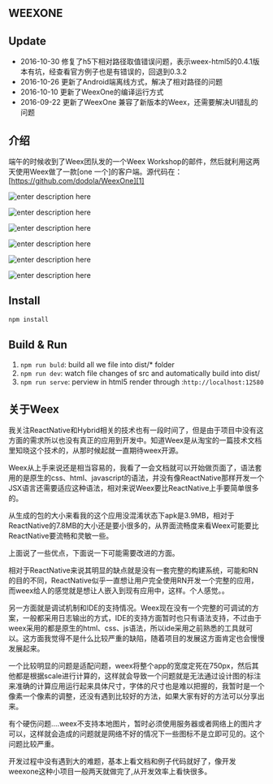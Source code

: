 

## WEEXONE

## Update
* 2016-10-30 修复了h5下相对路径取值错误问题，表示weex-html5的0.4.1版本有坑，经查看官方例子也是有错误的，回退到0.3.2
* 2016-10-26 更新了Android端离线方式，解决了相对路径的问题
* 2016-10-10 更新了WeexOne的编译运行方式
* 2016-09-22 更新了WeexOne 兼容了新版本的Weex，还需要解决UI错乱的问题

## 介绍

端午的时候收到了Weex团队发的一个Weex Workshop的邮件，然后就利用这两天使用Weex做了一款[one 一个]的客户端。源代码在：[https://github.com/dodola/WeexOne][1]


![enter description here][2]


![enter description here][3]



![enter description here][4]


![enter description here][5]


![enter description here][6]

![enter description here][7]

## Install
```bash
npm install
```
## Build & Run
1. `npm run buld`: build all we file into dist/* folder
2. `npm run dev`: watch file changes of src and automatically build into dist/
3. `npm run serve`: perview in html5 render through :`http://localhost:12580`



## 关于Weex

我关注ReactNative和Hybrid相关的技术也有一段时间了，但是由于项目中没有这方面的需求所以也没有真正的应用到开发中。知道Weex是从淘宝的一篇技术文档里知晓这个技术的，从那时候起就一直期待weex开源。


Weex从上手来说还是相当容易的，我看了一会文档就可以开始做页面了，语法套用的是原生的css、html、javascript的语法，并没有像ReactNative那样开发一个JSX语言还需要适应这种语法，相对来说Weex要比ReactNative上手要简单很多的。


从生成的包的大小来看我的这个应用没混淆状态下apk是3.9MB，相对于ReactNative的7.8MB的大小还是要小很多的，从界面流畅度来看Weex可能要比ReactNative要流畅和灵敏一些。


上面说了一些优点，下面说一下可能需要改进的方面。


相对于ReactNative来说其明显的缺点就是没有一套完整的构建系统，可能和RN的目的不同，ReactNative似乎一直想让用户完全使用RN开发一个完整的应用，而weex给人的感觉就是想让人嵌入到现有应用中，这样。个人感觉。。


另一方面就是调试机制和IDE的支持情况。Weex现在没有一个完整的可调试的方案，一般都采用日志输出的方式，IDE的支持方面暂时也只有语法支持，不过由于weex采用的都是原生的html、css、js语法，所以ide采用之前熟悉的工具就可以。这方面我觉得不是什么比较严重的缺陷，随着项目的发展这方面肯定也会慢慢发展起来。


一个比较明显的问题是适配问题，weex将整个app的宽度定死在750px，然后其他都是根据scale进行计算的，这样就会导致一个问题就是无法通过设计图的标注来准确的计算应用运行起来具体尺寸，字体的尺寸也是难以把握的，我暂时是一个像素一个像素的调整，还没有遇到比较好的方法，如果大家有好的方法可以分享出来。


有个硬伤问题....weex不支持本地图片，暂时必须使用服务器或者网络上的图片才可以，这样就会造成的问题就是网络不好的情况下一些图标不是立即可见的。这个问题比较严重。

开发过程中没有遇到大的难题，基本上看文档和例子代码就好了，像开发weexone这种小项目一般两天就做完了,从开发效率上看快很多。


  [1]: https://github.com/dodola/WeexOne
  [2]: ./images/1.png "1.png"
  [3]: ./images/2.png "2.png"
  [4]: ./images/3.png "3.png"
  [5]: ./images/4.png "4.png"
  [6]: ./images/5.png "5.png"
  [7]: ./images/6.png "6.png"
